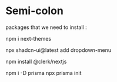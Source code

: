 # Semi-colon


packages that we need to install :

npm i next-themes

npx shadcn-ui@latest add dropdown-menu

npm install @clerk/nextjs

npm i -D prisma
npx prisma init